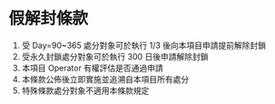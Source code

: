 # 假解封條款

1. 受 Day=90~365 處分對象可於執行 1/3 後向本項目申請提前解除封鎖
2. 受永久封鎖處分對象可於執行 300 日後申請解除封鎖
3. 本項目 Operator 有權評估是否通過申請
4. 本條款公佈後立即實施並追溯自本項目所有處分
5. 特殊條款處分對象不適用本條款規定

